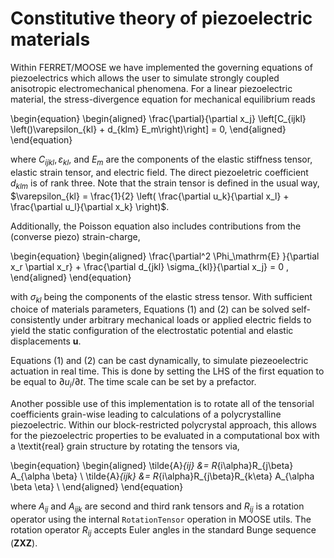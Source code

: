 # Constitutive theory of piezoelectric materials

Within FERRET/MOOSE we have implemented the governing equations of piezoelectrics which allows the user to simulate strongly coupled anisotropic electromechanical phenomena. For a linear piezoelectric material, the stress-divergence equation for mechanical equilibrium reads

\begin{equation}
  \begin{aligned}
    \frac{\partial}{\partial x_j} \left[C_{ijkl} \left()\varepsilon_{kl} + d_{klm} E_m\right)\right] = 0,
  \end{aligned}
\end{equation}

where $C_{ijkl}, \varepsilon_{kl},$ and $E_m$ are the components of the elastic stiffness tensor, elastic strain tensor, and electric field. The direct piezoeletric coefficient $d_{klm}$ is of rank three. Note that the strain tensor is defined in the usual way, $\varepsilon_{kl} = \frac{1}{2} \left( \frac{\partial u_k}{\partial x_l} + \frac{\partial u_l}{\partial x_k} \right)$.

Additionally, the Poisson equation also includes contributions from the (converse piezo) strain-charge,

\begin{equation}
  \begin{aligned}
    \frac{\partial^2 \Phi_\mathrm{E} }{\partial x_r \partial x_r} + \frac{\partial d_{jkl} \sigma_{kl}}{\partial x_j} = 0 ,
  \end{aligned}
\end{equation}

 with $\sigma_{kl}$ being the components of the elastic stress tensor. With sufficient choice of materials parameters, Equations (1) and (2) can be solved self-consistently under arbitrary mechanical loads or applied electric fields to yield the static configuration of the electrostatic potential and elastic displacements $\mathbf{u}.$

Equations (1) and (2) can be cast dynamically, to simulate piezeoelectric actuation in real time. This is done by setting the LHS of the first equation to be equal to $\partial u_i / \partial t$. The time scale can be set by a prefactor.

Another possible use of this implementation is to rotate all of the tensorial coefficients grain-wise leading to calculations of a polycrystalline piezoelectric. Within our block-restricted polycrystal approach, this allows for the piezoelectric properties to be evaluated in a computational box with a \textit{real} grain structure by rotating the tensors via,

\begin{equation}
  \begin{aligned}
    \tilde{A}_{ij} &= R_{i\alpha}R_{j\beta} A_{\alpha \beta} \\
    \tilde{A}_{ijk} &= R_{i\alpha}R_{j\beta}R_{k\eta} A_{\alpha \beta \eta} \\
  \end{aligned}
\end{equation}

where $A_{ij}$ and $A_{ijk}$ are second and third rank tensors and $R_{ij}$ is a rotation operator using the internal `RotationTensor` operation in MOOSE utils. The rotation operator $R_{ij}$ accepts Euler angles in the standard Bunge sequence ($\mathbf{ZXZ}$).
